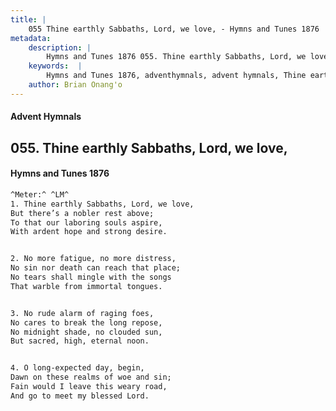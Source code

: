 ```yaml
---
title: |
    055 Thine earthly Sabbaths, Lord, we love, - Hymns and Tunes 1876
metadata:
    description: |
        Hymns and Tunes 1876 055. Thine earthly Sabbaths, Lord, we love,. But there’s a nobler rest above; To that our laboring souls aspire, With ardent hope and strong desire. 
    keywords:  |
        Hymns and Tunes 1876, adventhymnals, advent hymnals, Thine earthly Sabbaths, Lord, we love,, But there’s a nobler rest above;, 
    author: Brian Onang'o
---
```


#### Advent Hymnals
## 055. Thine earthly Sabbaths, Lord, we love,
####  Hymns and Tunes 1876

```txt
^Meter:^ ^LM^
1. Thine earthly Sabbaths, Lord, we love,
But there’s a nobler rest above;
To that our laboring souls aspire,
With ardent hope and strong desire.


2. No more fatigue, no more distress,
No sin nor death can reach that place;
No tears shall mingle with the songs
That warble from immortal tongues.


3. No rude alarm of raging foes,
No cares to break the long repose,
No midnight shade, no clouded sun,
But sacred, high, eternal noon.


4. O long-expected day, begin,
Dawn on these realms of woe and sin;
Fain would I leave this weary road,
And go to meet my blessed Lord.
```